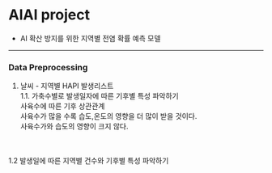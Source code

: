 AIAI project
============
- AI 확산 방지를 위한 지역별 전염 확률 예측 모델
-----------------------------------------------

### Data Preprocessing
1. 날씨 - 지역별 HAPI 발생리스트
<br>1.1. 가축수별로 발생일자에 따른 기후별 특성 파악하기
<br>사육수에 따른 기후 상관관계
<br>사육수가 많을 수록 습도,온도의 영향을 더 많이 받을 것이다.
<br>사육수가와 습도의 영향이 크지 않다.
<br>
<br>1.2 발생일에 따른 지역별 건수와 기후별 특성 파악하기
<br>
<br>
<br>
